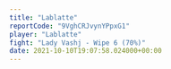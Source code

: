 ```yaml
---
title: "Lablatte"
reportCode: "9VghCRJvynYPpxG1"
player: "Lablatte"
fight: "Lady Vashj - Wipe 6 (70%)"
date: 2021-10-10T19:07:58.024000+00:00
---
```

